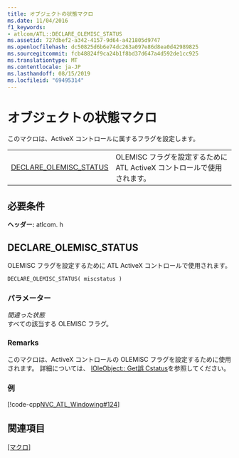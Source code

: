 ```yaml
---
title: オブジェクトの状態マクロ
ms.date: 11/04/2016
f1_keywords:
- atlcom/ATL::DECLARE_OLEMISC_STATUS
ms.assetid: 727dbef2-a342-4157-9d64-a421805d9747
ms.openlocfilehash: dc50825d6b6e74dc263a097e86d8ea0d42989825
ms.sourcegitcommit: fcb48824f9ca24b1f8bd37d647a4d592de1cc925
ms.translationtype: MT
ms.contentlocale: ja-JP
ms.lasthandoff: 08/15/2019
ms.locfileid: "69495314"
---
```

# <a name="object-status-macros"></a>オブジェクトの状態マクロ

このマクロは、ActiveX コントロールに属するフラグを設定します。

|||
|-|-|
|[DECLARE_OLEMISC_STATUS](#declare_olemisc_status)|OLEMISC フラグを設定するために ATL ActiveX コントロールで使用されます。|

## <a name="requirements"></a>必要条件

**ヘッダー:** atlcom. h

##  <a name="declare_olemisc_status"></a>DECLARE_OLEMISC_STATUS

OLEMISC フラグを設定するために ATL ActiveX コントロールで使用されます。

```
DECLARE_OLEMISC_STATUS( miscstatus )
```

### <a name="parameters"></a>パラメーター

*間違った状態*<br/>
すべての該当する OLEMISC フラグ。

### <a name="remarks"></a>Remarks

このマクロは、ActiveX コントロールの OLEMISC フラグを設定するために使用されます。 詳細については、 [IOleObject:: Get誤 Cstatus](/windows/win32/api/oleidl/nf-oleidl-ioleobject-getmiscstatus)を参照してください。

### <a name="example"></a>例

[!code-cpp[NVC_ATL_Windowing#124](../../atl/codesnippet/cpp/object-status-macros_1.h)]

## <a name="see-also"></a>関連項目

[[マクロ]](../../atl/reference/atl-macros.md)
